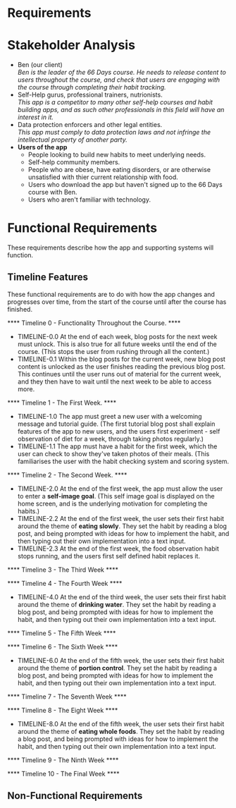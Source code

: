 Requirements
============

Stakeholder Analysis
====================

- Ben (our client)<br>
*Ben is the leader of the 66 Days course. He needs to release content to users throughout the course, and check that users are engaging with the course through completing their habit tracking.*
- Self-Help gurus, professional trainers, nutrionists.<br>
*This app is a competitor to many other self-help courses and habit building apps, and as such other professionals in this field will have an interest in it.*
- Data protection enforcers and other legal entities.<br>
*This app must comply to data protection laws and not infringe the intellectual property of another party.*
- **Users of the app**
  - People looking to build new habits to meet underlying needs.
  - Self-help community members.
  - People who are obese, have eating disorders, or are otherwise unsatisfied with thier current relationship with food.
  - Users who download the app but haven't signed up to the 66 Days course with Ben.
  - Users who aren't familiar with technology.

Functional Requirements
=======================
These requirements describe how the app and supporting systems will function.

Timeline Features
-----------------
These functional requirements are to do with how the app changes and progresses over time, from the start of the course until after the course has finished.

**** Timeline 0 - Functionality Throughout the Course. ****

- TIMELINE-0.0 At the end of each week, blog posts for the next week must unlock. This is also true for all future weeks until the end of the course. (This stops the user from rushing through all the content.)
- TIMELINE-0.1 Within the blog posts for the current week, new blog post content is unlocked as the user finishes reading the previous blog post. This continues until the user runs out of material for the current week, and they then have to wait until the next week to be able to access more.

**** Timeline 1 - The First Week. ****

- TIMELINE-1.0 The app must greet a new user with a welcoming message and tutorial guide. (The first tutorial blog post shall explain features of the app to new users, and the users first experiment - self observation of diet for a week, through taking photos regularly.)
- TIMELINE-1.1 The app must have a habit for the first week, which the user can check to show they've taken photos of their meals. (This familiarises the user with the habit checking system and scoring system.

**** Timeline 2 - The Second Week. ****

- TIMELINE-2.0 At the end of the first week, the app must allow the user to enter a **self-image goal**. (This self image goal is displayed on the home screen, and is the underlying motivation for completing the habits.)
- TIMELINE-2.2 At the end of the first week, the user sets their first habit around the theme of **eating slowly**. They set the habit by reading a blog post, and being prompted with ideas for how to implement the habit, and then typing out their own implementation into a text input.
- TIMELINE-2.3 At the end of the first week, the food observation habit stops running, and the users first self defined habit replaces it.

**** Timeline 3 - The Third Week ****

**** Timeline 4 - The Fourth Week ****

- TIMELINE-4.0 At the end of the third week, the user sets their first habit around the theme of **drinking water**. They set the habit by reading a blog post, and being prompted with ideas for how to implement the habit, and then typing out their own implementation into a text input.

**** Timeline 5 - The Fifth Week ****

**** Timeline 6 - The Sixth Week ****

- TIMELINE-6.0 At the end of the fifth week, the user sets their first habit around the theme of **portion control**. They set the habit by reading a blog post, and being prompted with ideas for how to implement the habit, and then typing out their own implementation into a text input.

**** Timeline 7 - The Seventh Week ****

**** Timeline 8 - The Eight Week ****

- TIMELINE-8.0 At the end of the fifth week, the user sets their first habit around the theme of **eating whole foods**. They set the habit by reading a blog post, and being prompted with ideas for how to implement the habit, and then typing out their own implementation into a text input.

**** Timeline 9 - The Ninth Week ****

**** Timeline 10 - The Final Week ****



Non-Functional Requirements
---------------------------
